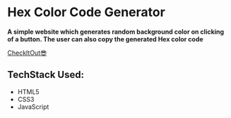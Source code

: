 # Hex Color Code Generator

**A simple website which generates random background color on clicking of a button. The user can also copy the generated Hex color code**

[CheckItOut😎](https://hexgeneratorbyaritra.netlify.app/)

## TechStack Used:

- HTML5
- CSS3
- JavaScript
